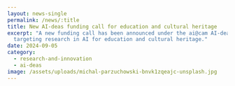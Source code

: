 ```yaml
---
layout: news-single
permalink: /news/:title
title: New AI-deas funding call for education and cultural heritage
excerpt: "A new funding call has been announced under the ai@cam AI-deas scheme
  targeting research in AI for education and cultural heritage."
date: 2024-09-05
category:
  - research-and-innovation
  - ai-deas
image: /assets/uploads/michal-parzuchowski-bnvk1zqeajc-unsplash.jpg
---
```



